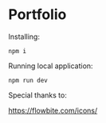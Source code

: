 # Portfolio

Installing:

```
npm i
```

Running local application:

```
npm run dev
```

Special thanks to:

https://flowbite.com/icons/
